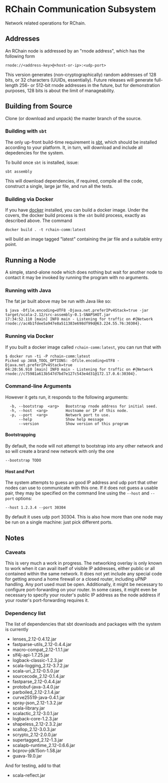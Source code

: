 # RChain Communication Subsystem

Network related operations for RChain.

## Addresses

An RChain node is addressed by an "rnode address", which has the following form

```
rnode://<address-key>@<host-or-ip>:<udp-port>
```

This version generates (non-cryptographically) random addresses of 128 bits, or 32 characters (UUIDs, essentially). Future releases
will generate full-length 256- or 512-bit rnode addresses in the future, but for demonstration purposes, 128 bits is about the limit
of manageability.

## Building from Source

Clone (or download and unpack) the master branch of the source.

### Building with `sbt`

The only up-front build-time requirement is [sbt](http://www.scala-sbt.org/download.html), which should be installed according to
your platform. It, in turn, will download and include all depedencies for the system.

To build once `sbt` is installed, issue:

```
sbt assembly
```

This will download dependencies, if required, compile all the code, construct a single, large jar file, and run all the tests.

### Building via Docker

If you have [docker](https://www.docker.com/) installed, you can build a docker image. Under the covers, the docker build process is
the `sbt` build process, exactly as described above. The command

```
docker build . -t rchain-comm:latest
```

will build an image tagged "latest" containing the jar file and a suitable entry point.


## Running a Node

A simple, stand-alone node which does nothing but wait for another node to contact it may be invoked by running the program with no
arguments.

### Running with Java

The fat jar built above may be run with Java like so:

```
$ java -Dfile.encoding=UTF8 -Djava.net.preferIPv4Stack=true -jar target/scala-2.12/src-assembly-0.1-SNAPSHOT.jar
17:34:52.110 [main] INFO main - Listening for traffic on #{Network rnode://ac4b1fdee5a947e8a511383e698df99d@63.224.55.76:30304}.
```

### Running via Docker

If you built a docker image called `rchain-comm:latest`, you can run that with

```
$ docker run -ti -P rchain-comm:latest
Picked up JAVA_TOOL_OPTIONS: -Dfile.encoding=UTF8 -Djava.net.preferIPv4Stack=true
04:20:56.910 [main] INFO main - Listening for traffic on #{Network rnode://c75981a613b547d7bd7e127c543e4d31@172.17.0.6:30304}.
```

### Command-line Arguments

However it gets run, it responds to the following arguments:

```
  -b, --bootstrap  <arg>   Bootstrap rnode address for initial seed.
  -h, --host  <arg>        Hostname or IP of this node.
  -p, --port  <arg>        Network port to use.
      --help               Show help message
      --version            Show version of this program
```

#### Bootstrapping

By default, the node will not attempt to bootstrap into any other network and so will create a brand new network with only the one

```
--bootstrap TODO
```

#### Host and Port

The system attempts to guess an good IP address and udp port that other nodes can use to communicate with this one. If it does not
guess a usable pair, they may be specified on the command line using the `--host` and `--port` options:

```
--host 1.2.3.4 --port 30304
```

By default it uses udp port 30304. This is also how more than one node may be run on a single machine: just pick different ports.

## Notes

### Caveats

This is very much a work in progress. The networking overlay is only known to work when it can avail itself of visible IP addresses,
either public or all contained within the same network. It does not yet include any special code for getting around a home firewall
or a closed router, including uPNP handling. Any port used must be open. Additionally, it might be necessary to configure
port-forwarding on your router. In some cases, it might even be necessary to specify your router's public IP address as the node
address if your router's port-forwarding requires it.

### Dependency list

The list of dependencies that sbt downloads and packages with the system is currently
 * lenses_2.12-0.4.12.jar
 * fastparse-utils_2.12-0.4.4.jar
 * macro-compat_2.12-1.1.1.jar
 * slf4j-api-1.7.25.jar
 * logback-classic-1.2.3.jar
 * scala-logging_2.12-3.7.2.jar
 * scala-uri_2.12-0.5.0.jar
 * sourcecode_2.12-0.1.4.jar
 * fastparse_2.12-0.4.4.jar
 * protobuf-java-3.4.0.jar
 * parboiled_2.12-2.1.4.jar
 * curve25519-java-0.4.1.jar
 * spray-json_2.12-1.3.2.jar
 * scala-library.jar
 * scalactic_2.12-3.0.1.jar
 * logback-core-1.2.3.jar
 * shapeless_2.12-2.3.2.jar
 * scallop_2.12-3.0.3.jar
 * scrypto_2.12-2.0.0.jar
 * supertagged_2.12-1.3.jar
 * scalapb-runtime_2.12-0.6.6.jar
 * bcprov-jdk15on-1.58.jar
 * guava-19.0.jar

And for testing, add to that
 * scala-reflect.jar
